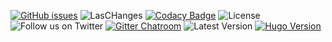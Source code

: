 
[![GitHub issues](https://img.shields.io/github/issues-raw/dnb-hugo/hooks?logo=github&style=for-the-badge)](https://github.com/dnb-hugo/hooks/issues) ![LasCHanges](https://img.shields.io/github/last-commit/dnb-hugo/hooks?color=%23ff7700&logo=github&style=for-the-badge) [![Codacy Badge](https://img.shields.io/codacy/grade/1aa52a19ae5b42efa80f04157a29ae8d?logo=codacy&style=for-the-badge)](https://www.codacy.com/gh/dnb-hugo/hooks/dashboard) ![License](https://img.shields.io/github/license/dnb-hugo/hooks?logo=github&style=for-the-badge) ![Follow us on Twitter](https://img.shields.io/twitter/follow/hugonewsletter?color=%231DA1F2&logo=twitter&style=for-the-badge) [![Gitter Chatroom](https://img.shields.io/gitter/room/dnb-hugo/community?color=%23ed1965&logo=gitter&style=for-the-badge)](https://gitter.im/dnb-hugo/community) ![Latest Version](https://img.shields.io/github/v/tag/dnb-hugo/hooks?color=%23ed1965&label=Release&logo=hugo&logoColor=%23ffffff&sort=semver&style=for-the-badge) [![Hugo Version](https://img.shields.io/badge/Hugo-0.84.0-%23ed1965&?style=for-the-badge&logo=hugo&color=ed1965&?cacheSeconds=maxAge)](https://gohugo.io/)
